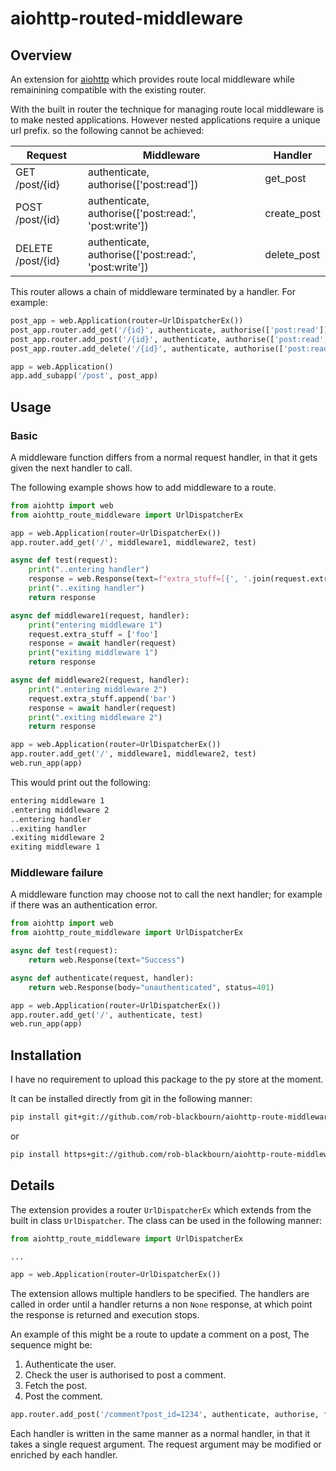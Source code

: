 # aiohttp-routed-middleware

## Overview

An extension for [aiohttp](https://github.com/aio-libs/aiohttp) which provides route local middleware while remainining compatible with the existing router.

With the built in router the technique for managing route local middleware is to make nested applications.
However nested applications require a unique url prefix. so the following cannot be achieved:

| Request           | Middleware                                            | Handler     |
| ----------------- | ----------------------------------------------------- | ----------- |
| GET /post/{id}    | authenticate, authorise(['post:read'])                | get_post    |
| POST /post/{id}   | authenticate, authorise(['post:read:', 'post:write']) | create_post |
| DELETE /post/{id} | authenticate, authorise(['post:read:', 'post:write']) | delete_post |

This router allows a chain of middleware terminated by a handler. For example:

```python
post_app = web.Application(router=UrlDispatcherEx())
post_app.router.add_get('/{id}', authenticate, authorise(['post:read']), get_posts)
post_app.router.add_post('/{id}', authenticate, authorise(['post:read', 'post:write']), get_posts)
post_app.router.add_delete('/{id}', authenticate, authorise(['post:read', 'post:write']), get_posts)

app = web.Application()
app.add_subapp('/post', post_app)

```

## Usage

### Basic

A middleware function differs from a normal request handler, in that it gets given the next handler to call.

The following example shows how to add middleware to a route.

```python
from aiohttp import web
from aiohttp_route_middleware import UrlDispatcherEx

app = web.Application(router=UrlDispatcherEx())
app.router.add_get('/', middleware1, middleware2, test)

async def test(request):
    print("..entering handler")
    response = web.Response(text=f"extra_stuff=[{', '.join(request.extra_stuff)}]")
    print("..exiting handler")
    return response

async def middleware1(request, handler):
    print("entering middleware 1")
    request.extra_stuff = ['foo']
    response = await handler(request)
    print("exiting middleware 1")
    return response

async def middleware2(request, handler):
    print(".entering middleware 2")
    request.extra_stuff.append('bar')
    response = await handler(request)
    print(".exiting middleware 2")
    return response

app = web.Application(router=UrlDispatcherEx())
app.router.add_get('/', middleware1, middleware2, test)
web.run_app(app)
```

This would print out the following:

```bash
entering middleware 1
.entering middleware 2
..entering handler
..exiting handler
.exiting middleware 2
exiting middleware 1
```

### Middleware failure

A middleware function may choose not to call the next handler; for example if there was an authentication error.

```python
from aiohttp import web
from aiohttp_route_middleware import UrlDispatcherEx

async def test(request):
    return web.Response(text="Success")

async def authenticate(request, handler):
    return web.Response(body="unauthenticated", status=401)

app = web.Application(router=UrlDispatcherEx())
app.router.add_get('/', authenticate, test)
web.run_app(app)
```

## Installation

I have no requirement to upload this package to the py store at the moment.

It can be installed directly from git in the following manner:

```bash
pip install git+git://github.com/rob-blackbourn/aiohttp-route-middleware
```

or

```bash
pip install https+git://github.com/rob-blackbourn/aiohttp-route-middleware
```

## Details

The extension provides a router `UrlDispatcherEx` which extends from the built in class `UrlDispatcher`. The class can be used in the following manner:

```python
from aiohttp_route_middleware import UrlDispatcherEx

...

app = web.Application(router=UrlDispatcherEx())
```

The extension allows multiple handlers to be specified. The handlers are called in order until a handler returns a non `None` response, at which point the response is returned and execution stops. 

An example of this might be a route to update a comment on a post, The sequence might be:
1. Authenticate the user.
2. Check the user is authorised to post a comment.
3. Fetch the post.
4. Post the comment.

```python
app.router.add_post('/comment?post_id=1234', authenticate, authorise, fetch_post, post_comment)
```

Each handler is written in the same manner as a normal handler, in that it takes a single request argument. The request argument may be modified or enriched by each handler.
